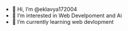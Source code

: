 - 👋 Hi, I’m @eklavya172004
- 👀 I’m interested in Web Develpoment and Ai
- 🌱 I’m currently learning web devlopment

<!---
eklavya172004/eklavya172004 is a ✨ special ✨ repository because its `README.md` (this file) appears on your GitHub profile.
You can click the Preview link to take a look at your changes.
--->
